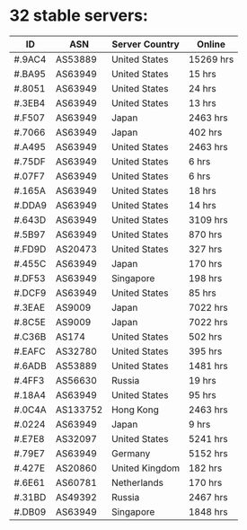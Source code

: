 # 32 stable servers:

| ID | ASN | Server Country | Online |
| ------ | ------ | ------ | ------ |
| #.9AC4 | AS53889 | United States | 15269 hrs |
| #.BA95 | AS63949 | United States | 15 hrs |
| #.8051 | AS63949 | United States | 24 hrs |
| #.3EB4 | AS63949 | United States | 13 hrs |
| #.F507 | AS63949 | Japan | 2463 hrs |
| #.7066 | AS63949 | Japan | 402 hrs |
| #.A495 | AS63949 | United States | 2463 hrs |
| #.75DF | AS63949 | United States | 6 hrs |
| #.07F7 | AS63949 | United States | 6 hrs |
| #.165A | AS63949 | United States | 18 hrs |
| #.DDA9 | AS63949 | United States | 14 hrs |
| #.643D | AS63949 | United States | 3109 hrs |
| #.5B97 | AS63949 | United States | 870 hrs |
| #.FD9D | AS20473 | United States | 327 hrs |
| #.455C | AS63949 | Japan | 170 hrs |
| #.DF53 | AS63949 | Singapore | 198 hrs |
| #.DCF9 | AS63949 | United States | 85 hrs |
| #.3EAE | AS9009 | Japan | 7022 hrs |
| #.8C5E | AS9009 | Japan | 7022 hrs |
| #.C36B | AS174 | United States | 502 hrs |
| #.EAFC | AS32780 | United States | 395 hrs |
| #.6ADB | AS53889 | United States | 1481 hrs |
| #.4FF3 | AS56630 | Russia | 19 hrs |
| #.18A4 | AS63949 | United States | 95 hrs |
| #.0C4A | AS133752 | Hong Kong | 2463 hrs |
| #.0224 | AS63949 | Japan | 9 hrs |
| #.E7E8 | AS32097 | United States | 5241 hrs |
| #.79E7 | AS63949 | Germany | 5152 hrs |
| #.427E | AS20860 | United Kingdom | 182 hrs |
| #.6E61 | AS60781 | Netherlands | 170 hrs |
| #.31BD | AS49392 | Russia | 2467 hrs |
| #.DB09 | AS63949 | Singapore | 1848 hrs |

